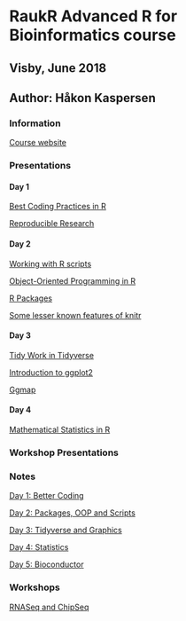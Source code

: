 ﻿# RaukR Advanced R for Bioinformatics course
## Visby, June 2018
## Author: Håkon Kaspersen

### Information
[Course website](https://nbisweden.github.io/workshop-RaukR-1806/)

### Presentations

#### Day 1

[Best Coding Practices in 
R](https://nbisweden.github.io/RaukR-2018/best_coding_practises_Marcin/presentation/pres_best_coding_practises.html#1)

[Reproducible
Research](https://nbisweden.github.io/RaukR-2018/reproducible_research_Roy/presentation/rr_presentation.html#1)

#### Day 2

[Working with R 
scripts](https://nbisweden.github.io/RaukR-2018/working_with_scripts_Markus/presentation/WorkingWithScriptsPresentation.html#1)

[Object-Oriented Programming in 
R](https://nbisweden.github.io/RaukR-2018/oop_Marcin/oop_presentation/oop_presentation.html#1)

[R 
Packages](https://nbisweden.github.io/RaukR-2018/rpackages_Sebastian/presentation/rpackages_Sebastian.html#1)

[Some lesser known features of 
knitr](https://slides.yihui.name/2018-knitr-Raukr-yihui-xie.html#1)

#### Day 3

[Tidy Work in 
Tidyverse](https://nbisweden.github.io/RaukR-2018/tidyverse_Marcin/presentation/tidyverse_presentation.html#1)

[Introduction to 
ggplot2](https://nbisweden.github.io/RaukR-2018/ggplot_Roy/presentation/ggplot_presentation.html#1)

[Ggmap](https://nbisweden.github.io/RaukR-2018/ggmap_Sebastian/presentation/ggmap_Sebastian.html#1)

#### Day 4

[Mathematical Statistics in 
R](https://nbisweden.github.io/RaukR-2018/GeneralStats_Nikolay/Presentation_GeneralStats.html#1)

### Workshop Presentations


### Notes

[Day 1: Better Coding](RaukR_Notes.html)

[Day 2: Packages, OOP and Scripts](RaukR_Notes_day2.html)

[Day 3: Tidyverse and Graphics](RaukR_Notes_day3.html)

[Day 4: Statistics](RaukR_Notes_day4.html)

[Day 5: Bioconductor](RaukR_Notes_day5.html)

### Workshops

[RNASeq and ChipSeq](RaukR_Workshop1_RNASeq_ChipSeq.html)
